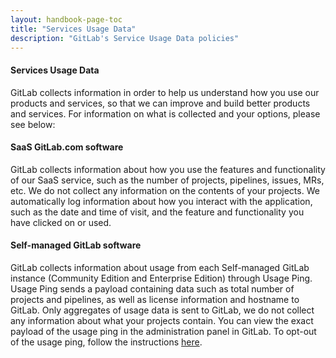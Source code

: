 ```yaml
---
layout: handbook-page-toc
title: "Services Usage Data"
description: "GitLab's Service Usage Data policies"
---
```


#### Services Usage Data
GitLab collects information in order to help us understand how you use our products and services, so that we can improve and build better products and services. For information on what is collected and your options, please see below: 
 
#### SaaS GitLab.com software
GitLab collects information about how you use the features and functionality of our SaaS service, such as the number of projects, pipelines, issues, MRs, etc. We do not collect any information on the contents of your projects. We automatically log information about how you interact with the application, such as the date and time of visit, and the feature and functionality you have clicked on or used.

#### Self-managed GitLab software
GitLab collects information about usage from each Self-managed GitLab instance (Community Edition and Enterprise Edition) through Usage Ping. Usage Ping sends a payload containing data such as total number of projects and pipelines, as well as license information and hostname to GitLab. Only aggregates of usage data is sent to GitLab, we do not collect any information about what your projects contain. You can view the exact payload of the usage ping in the administration panel in GitLab. To opt-out of the usage ping, follow the instructions [here](https://docs.gitlab.com/ee/user/admin_area/settings/usage_statistics.html#usage-ping).



